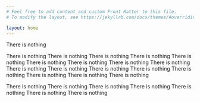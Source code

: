 ```yaml
---
# Feel free to add content and custom Front Matter to this file.
# To modify the layout, see https://jekyllrb.com/docs/themes/#overriding-theme-defaults

layout: home
---
```


There is nothing 

There is nothing There is nothing There is nothing There is nothing There is nothing There is nothing There is nothing There is nothing There is nothing There is nothing There is nothing There is nothing There is nothing There is nothing There is nothing There is nothing There is nothing 



There is nothing There is nothing There is nothing There is nothing There is nothing There is nothing There is nothing 
